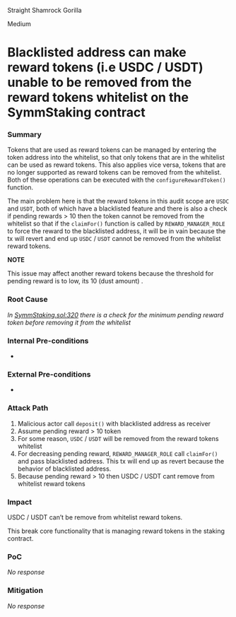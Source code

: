Straight Shamrock Gorilla

Medium

# Blacklisted address can make reward tokens (i.e USDC / USDT) unable to be removed from the reward tokens whitelist on the SymmStaking contract

### Summary

Tokens that are used as reward tokens can be managed by entering the token address into the whitelist, so that only tokens that are in the whitelist can be used as reward tokens. This also applies vice versa, tokens that are no longer supported as reward tokens can be removed from the whitelist. Both of these operations can be executed with the `configureRewardToken()` function.

The main problem here is that the reward tokens in this audit scope are `USDC` and `USDT`, both of which have a blacklisted feature and there is also a check if pending rewards > 10 then the token cannot be removed from the whitelist so that if the `claimFor()` function is called by `REWARD_MANAGER_ROLE` to force the reward to the blacklisted address, it will be in vain because the tx will revert and end up `USDC` / `USDT` cannot be removed from the whitelist reward tokens.

**NOTE**

This issue may affect another reward tokens because the threshold for pending reward is to low, its 10 (dust amount) .

### Root Cause

*In [SymmStaking.sol:320](https://github.com/sherlock-audit/2025-03-symm-io-stacking/blob/main/token/contracts/staking/SymmStaking.sol#L320) there is a check for the minimum pending reward token before removing it from the whitelist*

### Internal Pre-conditions

-

### External Pre-conditions

-

### Attack Path

1. Malicious actor call `deposit()` with blacklisted address as receiver
2. Assume pending reward > 10 token
3. For some reason, `USDC` / `USDT` will be removed from the reward tokens whitelist
4. For decreasing pending reward, `REWARD_MANAGER_ROLE` call `claimFor()` and pass blacklisted address. This tx will end up as revert because the behavior of blacklisted address.
5. Because pending reward > 10 then USDC / USDT cant remove from whitelist reward tokens

### Impact

USDC / USDT can’t be remove from whitelist reward tokens.

This break core functionality that is managing reward tokens in the staking contract.

### PoC

_No response_

### Mitigation

_No response_